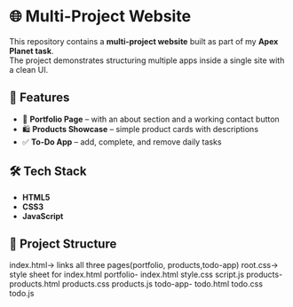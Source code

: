 # 🌐 Multi-Project Website

This repository contains a **multi-project website** built as part of my **Apex Planet task**.  
The project demonstrates structuring multiple apps inside a single site with a clean UI.

## 🚀 Features
- 🎨 **Portfolio Page** – with an about section and a working contact button  
- 🛍️ **Products Showcase** – simple product cards with descriptions  
- ✅ **To-Do App** – add, complete, and remove daily tasks  

## 🛠️ Tech Stack
- **HTML5**
- **CSS3**
- **JavaScript**

## 📂 Project Structure
index.html-> links all three pages(portfolio, products,todo-app)
root.css-> style sheet for index.html
portfolio-
     index.html
     style.css
     script.js
 products-
     products.html
     products.css
     products.js
 todo-app-
     todo.html
     todo.css
     todo.js
     
